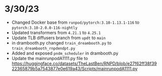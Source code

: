 # 3/30/23

- Changed Docker base from `runpod/pytorch:3.10-1.13.1-116` to `pytorch:3.10-2.0.0-116-nightly`
- Updated transformers from `4.21.1` to `4.25.1`
- Update TLB diffusers branch from `updt` to `main`
- in drambooth.py changed `train_dreambooth.py` to `train_dreambooth_rnpdendpt.py`
- Added and exposed `pndm_scheduler` in drambooth.py
- Update the mainrunpodA1111.py file to https://huggingface.co/datasets/TheLastBen/RNPD/blob/e27f62ff38f3922365879b5a7543877e0e619a43/Scripts/mainrunpodA1111.py
